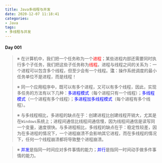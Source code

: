 ```yaml
---
title: Java多线程与并发
date: 2020-12-07 11:18:41
categories:
- Java
tags:
- 多线程与并发
---
```


#### Day 001

> <!-- Part 001 -->
>
> ※ 在计算机中，我们把一个任务称为一个<span style="color:red">进程</span>；某些进程内部还需要同时执行多个子任务，我们把这些子任务称为<span style="color:red">线程</span>。进程与线程之间的关系为：一个进程可以包含多个线程，但至少会有一个线程。**注**：操作系统调度的最小任务单位不是进程，而是线程！
>
> ※ 同一个应用程序中，既可以有多个进程，又可以有多个线程，因此，实现多任务的方法有以下几种：<span style="color:blue">多进程模式</span>（每个进程只有一个线程）；<span style="color:blue">多线程模式</span>（一个进程有多个线程）；<span style="color:blue">多进程加多线程模式</span>（每个进程有多个线程）。
>
> ※ 与多线程相比，多进程的缺点在于：创建进程比创建线程开销大，尤其是在`Windows`系统上；进程间通信比线程间通信慢，因为线程间通信是读写同一个变量，速度很快。与多进程相比，多线程的缺点在于：稳定性较差，因为在多进程的情况下，一个进程崩溃不会影响其它进程，而在多线程的情况下，任何一个线程崩溃都将导致整个进程崩溃。

> <!-- Part 002 -->
>
> ※ <span style="color:blue">并发</span>是指同一时间应对多件事情的能力；<span style="color:blue">并行</span>是指同一时间动手做多件事情的能力。